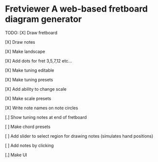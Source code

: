 Fretviewer
A web-based fretboard diagram generator
==========

TODO:
[X] Draw fretboard

[X] Draw notes

[X] Make landscape

[X] Add dots for fret 3,5,7,12 etc...

[X] Make tuning editable

[X] Make tuning presets

[X] Add ability to change scale

[X] Make scale presets

[X] Write note names on note circles

[.] Show tuning notes at end of fretboard

[ ] Make chord presets

[ ] Add slider to select region for drawing notes (simulates hand positions)

[ ] Add notes by clicking

[.] Make UI
